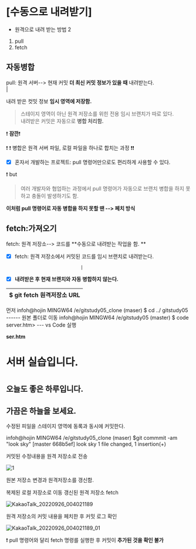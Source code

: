# [수동으로 내려받기]

* 원격으로 내려 받는 방법 2  
1. pull
2. fetch 
 
 ## 자동병합  
 pull: 원격 서버--> 현재 커밋 **더 최신 커밋 정보가 있을 때** 내려받는다.  
                  |
                  
 내려 받은 컷밋 정보 __임시 영역에 저장함.__  
 > 스테이지 영역이 아닌 원격 저장소를 위힌 전용 임시 브랜치가 따로 있다.  
내려받은 커밋은 자동으로 **병합 처리함.**  


  :exclamation: **잠깐**:exclamation:  


 :exclamation: :exclamation: 병합은 원격 서버 파일, 로컬 파일을 하나로 합치는 과정 :exclamation::exclamation:
  - [x] 혼자서 개발하는 프로젝트: pull 명령어만으로도 편리하게 사용할 수 있다.
 
  :exclamation: but
  
> 여러 개발자와 협업하는 과정에서  pull 명령어가 자동으로 브랜치 병합을 하지 못하고 충돌이 발생하기도 함. 

**이처럼 pull 명령어로 자동 병합을 하지 못할 땐 --> 페치 방식**  


## fetch:가져오기

fetch: 원격 저장소--> 코드를 **수동으로 내려받는 작업을 함. **

  - [x] fetch: 원격 저장소에서 커밋된 코드를 임시 브랜치로 내려받는다.
                                                                                        
                                 |                                                      
  - [x] **내려받은 후 현재 브랜치와 자동 병합하지 않는다.**
  
 $ git fetch 원격저장소 URL | 
------------ |


먼저
   infoh@hojin MINGW64 /e/gitstudy05_clone (maser)
           $ cd ../ gitstudy05                   ------ 원본 폴더로 이동
   infoh@hojin MINGW64 /e/gitstudy05 (master)
           $ code server.htm> --- vs Code 실행
           
**ser.htm**
           <h1>서버 실습입니다.<h1>
           <h2>오늘도 좋은 하루입니다.<h2>
            <h2>가끔은 하늘을 보세요.</h2>
            
            
수정된 피일을 스테이지 영역에 동록과 동시에 커밋한다.
            
 infoh@hojin MINGW64 /e/gitstudy05_clone (maser)
 $git commmit -am "look sky"
 [master 668b5ef] look sky
   1 file changed, 1 insertion(+)
    
            
 커밋된 수정내용을 원격 저장소로 전송
            
            

![1](https://user-images.githubusercontent.com/114066603/192151960-05a9b35e-3763-4a24-b8ef-8d974f46389d.jpg)

     
            
            
원본 저장소 변경과 원격저장소를 갱신함.  
            
복제된 로컬 저장소로 이동
갱신된 원격 저장소 fetch
            
![KakaoTalk_20220926_004021189](https://user-images.githubusercontent.com/114066603/192152200-67da4ba9-a137-4b6f-ac8a-540f28a3d0b4.jpg)

     
            
 원격 저장소의 커밋 내용을 페치한 후 커밋 로그 확인
            
             
![KakaoTalk_20220926_004021189_01](https://user-images.githubusercontent.com/114066603/192152244-d8530b0f-7d0f-42ba-9cd6-fb305b263298.jpg)

            
            
:exclamation: pull 명령어와 달리 fetch 명령를 실행한 후 커밋이 __추가된 것을 확인 불가__
